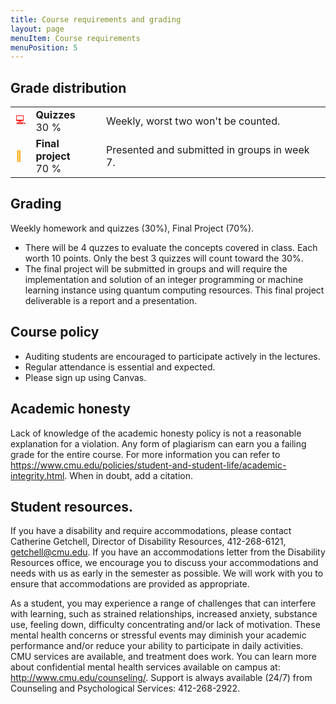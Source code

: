```yaml
---
title: Course requirements and grading
layout: page
menuItem: Course requirements
menuPosition: 5
---
```


## Grade distribution

<table>
	<tbody>	
		<tr>
			<td class="icon" style="color: red">💻</td>
			<td><b>Quizzes</b><br>30 %</td>
			<td>Weekly, worst two won't be counted.</td>
		</tr>
		<tr>
			<td class="icon" style="color: orange">🤝</td>
			<td><b>Final project</b><br>70 %</td>
			<td>Presented and submitted in groups in week 7.</td>
		</tr>
	</tbody>
</table>



## Grading
Weekly homework and quizzes (30\%), Final Project (70\%).
- There will be 4 quzzes to evaluate the concepts covered in class. Each worth 10 points. Only the best 3 quizzes will count toward the 30%. 
- The final project will be submitted in groups and will require the implementation and solution of an integer programming or machine learning instance using quantum computing resources. This final project deliverable is a report and a presentation.

## Course policy
- Auditing students are encouraged to participate actively in the lectures.
- Regular attendance is essential and expected.
- Please sign up using Canvas.

## Academic honesty

Lack of knowledge of the academic honesty policy is not a reasonable explanation for a violation.
Any form of plagiarism can earn you a failing grade for the entire course.
For more information you can refer to https://www.cmu.edu/policies/student-and-student-life/academic-integrity.html. When in doubt, add a citation.


## Student resources.

If you have a disability and require accommodations, please contact Catherine Getchell, Director of Disability Resources, 412-268-6121, getchell@cmu.edu.
If you have an accommodations letter from the Disability Resources office, we encourage you to discuss your accommodations and needs with us as early in the semester as possible.
We will work with you to ensure that accommodations are provided as appropriate.

As a student, you may experience a range of challenges that can interfere with learning, such as strained relationships, increased anxiety, substance use, feeling down, difficulty concentrating and/or lack of motivation.
These mental health concerns or stressful events may diminish your academic performance and/or reduce your ability to participate in daily activities.
CMU services are available, and treatment does work.
You can learn more about confidential mental health services available on campus at: http://www.cmu.edu/counseling/.
Support is always available (24/7) from Counseling and Psychological Services: 412-268-2922.
